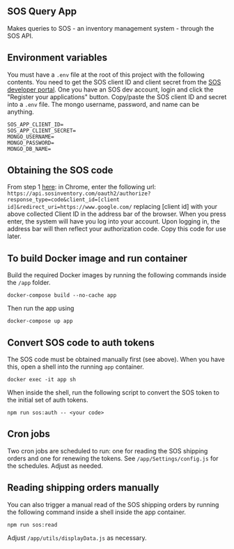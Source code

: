 ## SOS Query App
Makes queries to SOS - an inventory management system - through the SOS API.

## Environment variables
You must have a `.env` file at the root of this project with the following contents. You need to get the SOS client ID and client secret from the [SOS developer portal](https://developer.sosinventory.com/home). One you have an SOS dev account, login and click the "Register your applications" button. Copy/paste the SOS client ID and secret into a `.env` file. The mongo username, password, and name can be anything.

```
SOS_APP_CLIENT_ID=
SOS_APP_CLIENT_SECRET=
MONGO_USERNAME=
MONGO_PASSWORD=
MONGO_DB_NAME=
```

## Obtaining the SOS code
From step 1 [here](https://developer.sosinventory.com/apidoc/Authentication): in Chrome, enter the following url: `https://api.sosinventory.com/oauth2/authorize?response_type=code&client_id=[client id]&redirect_uri=https://www.google.com/` replacing [client id] with your above collected Client ID in the address bar of the browser.  When you press enter, the system will have you log into your account.  Upon logging in, the address bar will then reflect your authorization code. Copy this code for use later.

## To build Docker image and run container
Build the required Docker images by running the following commands inside the `/app` folder.

```
docker-compose build --no-cache app
```

Then run the app using

```
docker-compose up app
```

## Convert SOS code to auth tokens
The SOS code must be obtained manually first (see above). When you have this, open a shell into the running `app` container.

```
docker exec -it app sh
```

When inside the shell, run the following script to convert the SOS token to the initial set of auth tokens.

```
npm run sos:auth -- <your code>
```

## Cron jobs
Two cron jobs are scheduled to run: one for reading the SOS shipping orders and one for renewing the tokens. See `/app/Settings/config.js` for the schedules. Adjust as needed.

## Reading shipping orders manually
You can also trigger a manual read of the SOS shipping orders by running the following command inside a shell inside the app container.

```
npm run sos:read
```

Adjust `/app/utils/displayData.js` as necessary.